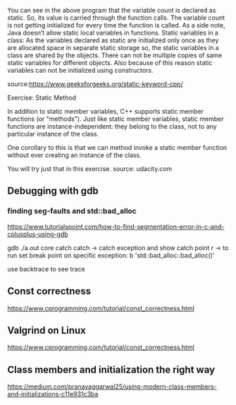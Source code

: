 You can see in the above program that the variable count is declared as static. So, its value is carried through the function calls. The variable count is not getting initialized for every time the function is called.
As a side note, Java doesn’t allow static local variables in functions.
Static variables in a class: As the variables declared as static are initialized only once as they are allocated space in separate static storage so, the static variables in a class are shared by the objects. There can not be multiple copies of same static variables for different objects. Also because of this reason static variables can not be initialized using constructors. 

source:https://www.geeksforgeeks.org/static-keyword-cpp/

Exercise: Static Method

In addition to static member variables, C++ supports static member functions (or "methods"). Just like static member variables, static member functions are instance-independent: they belong to the class, not to any particular instance of the class.

One corollary to this is that we can method invoke a static member function without ever creating an instance of the class.

You will try just that in this exercise.
source: udacity.com


## Debugging with gdb

### finding seg-faults and std::bad_alloc
https://www.tutorialspoint.com/how-to-find-segmentation-error-in-c-and-cplusplus-using-gdb

gdb ./a.out core
catch catch -> catch exception and show catch point
r -> to run 
set break point on specific exception:
b 'std::bad_alloc::bad_alloc()'

use backtrace to see trace

## Const correctness
https://www.cprogramming.com/tutorial/const_correctness.html

## Valgrind on Linux
https://www.cprogramming.com/tutorial/const_correctness.html

## Class members and initialization the right way
https://medium.com/pranayaggarwal25/using-modern-class-members-and-initializations-c11e931c3ba